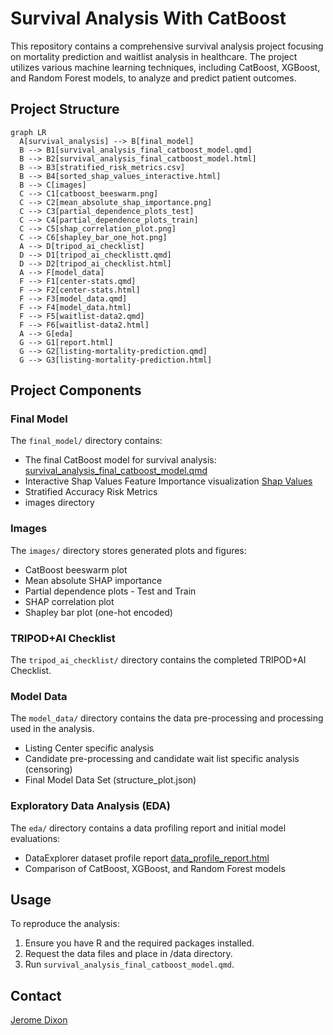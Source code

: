 # **Survival Analysis With CatBoost**

This repository contains a comprehensive survival analysis project focusing on mortality prediction and waitlist analysis in healthcare. The project utilizes various machine learning techniques, including CatBoost, XGBoost, and Random Forest models, to analyze and predict patient outcomes.

## Project Structure

```mermaid
graph LR
  A[survival_analysis] --> B[final_model]
  B --> B1[survival_analysis_final_catboost_model.qmd]
  B --> B2[survival_analysis_final_catboost_model.html]
  B --> B3[stratified_risk_metrics.csv]
  B --> B4[sorted_shap_values_interactive.html]
  B --> C[images]
  C --> C1[catboost_beeswarm.png]
  C --> C2[mean_absolute_shap_importance.png]
  C --> C3[partial_dependence_plots_test]
  C --> C4[partial_dependence_plots_train]
  C --> C5[shap_correlation_plot.png]
  C --> C6[shapley_bar_one_hot.png]
  A --> D[tripod_ai_checklist]
  D --> D1[tripod_ai_checklistt.qmd]
  D --> D2[tripod_ai_checklist.html]
  A --> F[model_data]
  F --> F1[center-stats.qmd]
  F --> F2[center-stats.html]
  F --> F3[model_data.qmd]
  F --> F4[model_data.html]
  F --> F5[waitlist-data2.qmd]
  F --> F6[waitlist-data2.html]
  A --> G[eda]
  G --> G1[report.html]
  G --> G2[listing-mortality-prediction.qmd]
  G --> G3[listing-mortality-prediction.html]
```


## Project Components  

### Final Model
The `final_model/` directory contains:
- The final CatBoost model for survival analysis: [survival_analysis_final_catboost_model.qmd](https://plotly-demo.s3.us-east-1.amazonaws.com/survival_analysis_final_catboost_model.html)
- Interactive Shap Values Feature Importance visualization [Shap Values](https://plotly-demo.s3.us-east-1.amazonaws.com/sorted_shap_values_interactive.html)
- Stratified Accuracy Risk Metrics
- images directory

### Images
The `images/` directory stores generated plots and figures:
- CatBoost beeswarm plot
- Mean absolute SHAP importance
- Partial dependence plots - Test and Train
- SHAP correlation plot
- Shapley bar plot (one-hot encoded)

### TRIPOD+AI Checklist
The `tripod_ai_checklist/` directory contains the completed TRIPOD+AI Checklist.  

### Model Data
The `model_data/` directory contains the data pre-processing and processing used in the analysis.
- Listing Center specific analysis
- Candidate pre-processing and candidate wait list specific analysis (censoring)
- Final Model Data Set (structure_plot.json)

### Exploratory Data Analysis (EDA)  
The `eda/` directory contains a data profiling report and initial model evaluations:
- DataExplorer dataset profile report [data_profile_report.html](https://plotly-demo.s3.us-east-1.amazonaws.com/data_profile_report.html)
- Comparison of CatBoost, XGBoost, and Random Forest models 

## Usage
To reproduce the analysis:

1. Ensure you have R and the required packages installed.
2. Request the data files and place in /data directory.
3. Run `survival_analysis_final_catboost_model.qmd`.


## Contact

[Jerome Dixon](https://www.linkedin.com/in/jeromedixon3590/)